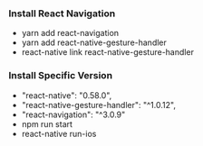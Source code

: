 ### Install React Navigation

- yarn add react-navigation
- yarn add react-native-gesture-handler
- react-native link react-native-gesture-handler

### Install Specific Version

- "react-native": "0.58.0",
- "react-native-gesture-handler": "^1.0.12",
- "react-navigation": "^3.0.9"
- npm run start
- react-native run-ios
